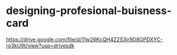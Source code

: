 # designing-profesional-buisness-card

https://drive.google.com/file/d/11w26KcQH4Z2S3jr9D8GPDXYC-ro3kU9t/view?usp=drivesdk
